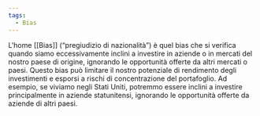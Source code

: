 ```yaml
---
tags:
  - Bias
---
```

L'home [[Bias]] (“pregiudizio di nazionalità”) è quel bias che si verifica quando siamo eccessivamente inclini a investire in aziende o in mercati del nostro paese di origine, ignorando le opportunità offerte da altri mercati o paesi.
Questo bias può limitare il nostro potenziale di rendimento degli investimenti e esporsi a rischi di concentrazione del portafoglio. Ad esempio, se viviamo negli Stati Uniti, potremmo essere inclini a investire principalmente in aziende statunitensi, ignorando le opportunità offerte da aziende di altri paesi.


